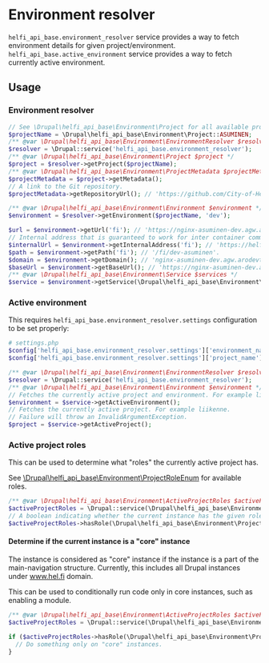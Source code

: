 # Environment resolver

`helfi_api_base.environment_resolver` service provides a way to fetch environment details for given project/environment.
`helfi_api_base.active_environment` service provides a way to fetch currently active environment.

## Usage

### Environment resolver

```php
// See \Drupal\helfi_api_base\Environment\Project for all available project constants.
$projectName = \Drupal\helfi_api_base\Environment\Project::ASUMINEN;
/** @var \Drupal\helfi_api_base\Environment\EnvironmentResolver $resolver */
$resolver = \Drupal::service('helfi_api_base.environment_resolver');
/** @var \Drupal\helfi_api_base\Environment\Project $project */
$project = $resolver->getProject($projectName);
/** @var \Drupal\helfi_api_base\Environment\ProjectMetadata $projectMetadata */
$projectMetadata = $project->getMetadata();
// A link to the Git repository.
$projectMetadata->getRepositoryUrl(); // 'https://github.com/City-of-Helsinki/drupal-helfi-asuminen'.

/** @var \Drupal\helfi_api_base\Environment\Environment $environment */
$environment = $resolver->getEnvironment($projectName, 'dev');

$url = $environment->getUrl('fi'); // 'https://nginx-asuminen-dev.agw.arodevtest.hel.fi/fi/dev-asuminen'.
// Internal address that is guaranteed to work for inter container communication (API requests for example).
$internalUrl = $environment->getInternalAddress('fi'); // 'https://helfi-asuminen.docker.so:8080/fi/asuminen'.
$path = $environment->getPath('fi'); // '/fi/dev-asuminen'.
$domain = $environment->getDomain(); // 'nginx-asuminen-dev.agw.arodevtest.hel.fi'.
$baseUrl = $environment->getBaseUrl(); // 'https://nginx-asuminen-dev.agw.arodevtest.hel.fi'
/** @var \Drupal\helfi_api_base\Environment\Service $services */
$service = $environment->getService(\Drupal\helfi_api_base\Environment\ServiceEnum::ElasticProxy); // Gets the elastic-proxy service.
```

### Active environment

This requires `helfi_api_base.environment_resolver.settings` configuration to be set properly:

```php
# settings.php
$config['helfi_api_base.environment_resolver.settings']['environment_name'] = getenv('APP_ENV');
$config['helfi_api_base.environment_resolver.settings']['project_name'] = 'liikenne';
```

```php
/** @var \Drupal\helfi_api_base\Environment\EnvironmentResolver $resolver */
$resolver = \Drupal::service('helfi_api_base.environment_resolver');
/** @var \Drupal\helfi_api_base\Environment\Environment $environment */
// Fetches the currently active project and environment. For example liikenne dev.
$environment = $service->getActiveEnvironment();
// Fetches the currently active project. For example liikenne.
// Failure will throw an InvalidArgumentException.
$project = $service->getActiveProject();
```

### Active project roles

This can be used to determine what "roles" the currently active project has.

See [\Drupal\helfi_api_base\Environment\ProjectRoleEnum](src/Environment/ProjectRolesEnum.php) for available roles.

```php
/** @var \Drupal\helfi_api_base\Environment\ActiveProjectRoles $activeProjectRoles */
$activeProjectRoles = \Drupal::service(\Drupal\helfi_api_base\Environment\ActiveProjectRoles::class);
// A boolean indicating whether the current instance has the given role.
$activeProjectRoles->hasRole(\Drupal\helfi_api_base\Environment\ProjectRoleEnum::Core);
```

#### Determine if the current instance is a "core" instance

The instance is considered as "core" instance if the instance is a part of the main-navigation structure. Currently, this includes all Drupal instances under www.hel.fi domain.

This can be used to conditionally run code only in core instances, such as enabling a module.

```php
/** @var \Drupal\helfi_api_base\Environment\ActiveProjectRoles $activeProjectRoles */
$activeProjectRoles = \Drupal::service(\Drupal\helfi_api_base\Environment\ActiveProjectRoles::class);

if ($activeProjectRoles->hasRole(\Drupal\helfi_api_base\Environment\ProjectRoleEnum::Core)) {
  // Do something only on "core" instances.
}
```

